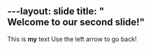 ​---
​layout​: ​slide​
​title​: ​"​Welcome to our second slide!​"​
---
​This is **my** text
​Use the left arrow to go back!
